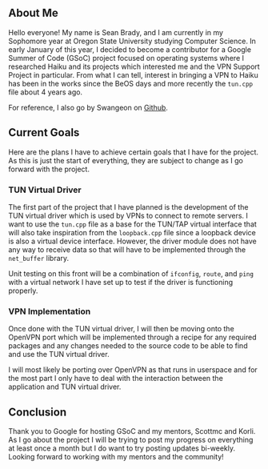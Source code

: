## About Me
Hello everyone! My name is Sean Brady, and I am currently in my Sophomore year at Oregon State University studying Computer Science. In early January of this year, I decided to become a contributor for a Google Summer of Code (GSoC) project focused on operating systems where I researched Haiku and its projects which interested me and the VPN Support Project in particular. From what I can tell, interest in bringing a VPN to Haiku has been in the works since the BeOS days and more recently the `tun.cpp` file about 4 years ago.

For reference, I also go by Swangeon on [Github](https://github.com/Swangeon).

## Current Goals
Here are the plans I have to achieve certain goals that I have for the project. As this is just the start of everything, they are subject to change as I go forward with the project.

### TUN Virtual Driver
The first part of the project that I have planned is the development of the TUN virtual driver which is used by VPNs to connect to remote servers. I want to use the `tun.cpp` file as a base for the TUN/TAP virtual interface that will also take inspiration from the `loopback.cpp` file since a loopback device is also a virtual device interface. However, the driver module does not have any way to receive data so that will have to be implemented through the `net_buffer` library.

Unit testing on this front will be a combination of `ifconfig`, `route`, and `ping` with a virtual network I have set up to test if the driver is functioning properly.

### VPN Implementation
Once done with the TUN virtual driver, I will then be moving onto the OpenVPN port which will be implemented through a recipe for any required packages and any changes needed to the source code to be able to find and use the TUN virtual driver.

I will most likely be porting over OpenVPN as that runs in userspace and for the most part I only have to deal with the interaction between the application and TUN virtual driver.

## Conclusion
Thank you to Google for hosting GSoC and my mentors, Scottmc and Korli. As I go about the project I will be trying to post my progress on everything at least once a month but I do want to try posting updates bi-weekly. Looking forward to working with my mentors and the community!

